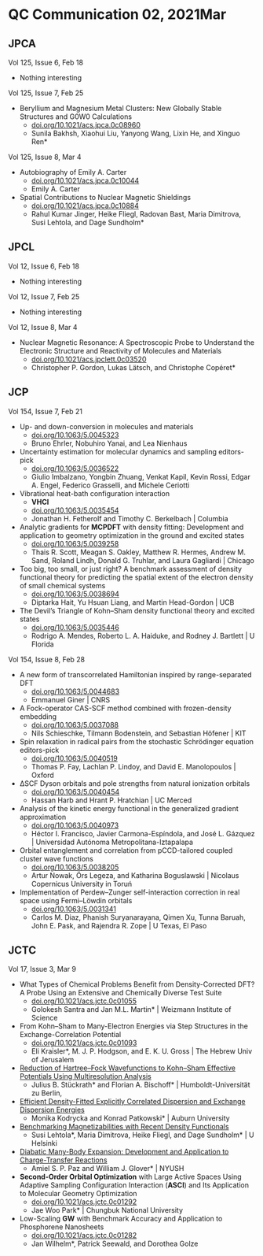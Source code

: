# QC Communication 02, 2021Mar
## JPCA

Vol 125, Issue 6, Feb 18

* Nothing interesting

Vol 125, Issue 7, Feb 25
* Beryllium and Magnesium Metal Clusters: New Globally Stable Structures and G0W0 Calculations
  + [doi.org/10.1021/acs.jpca.0c08960](https://doi.org/10.1021/acs.jpca.0c08960)
  +  Sunila Bakhsh, Xiaohui Liu, Yanyong Wang, Lixin He, and Xinguo Ren*
  

Vol 125, Issue 8, Mar 4
* Autobiography of Emily A. Carter
  + [doi.org/10.1021/acs.jpca.0c10044](https://doi.org/10.1021/acs.jpca.0c10044)
  + Emily A. Carter
* Spatial Contributions to Nuclear Magnetic Shieldings
  + [doi.org/10.1021/acs.jpca.0c10884](https://doi.org/10.1021/acs.jpca.0c10884)
  + Rahul Kumar Jinger, Heike Fliegl, Radovan Bast, Maria Dimitrova, Susi Lehtola, and Dage Sundholm*

## JPCL

Vol 12, Issue 6, Feb 18
* Nothing interesting

Vol 12, Issue 7, Feb 25
* Nothing interesting

Vol 12, Issue 8, Mar 4
* Nuclear Magnetic Resonance: A Spectroscopic Probe to Understand the Electronic Structure and Reactivity of Molecules and Materials
  + [doi.org/10.1021/acs.jpclett.0c03520](https://doi.org/10.1021/acs.jpclett.0c03520)
  + Christopher P. Gordon, Lukas Lätsch, and Christophe Copéret*

## JCP
Vol 154, Issue 7, Feb 21
* Up- and down-conversion in molecules and materials
  + [doi.org/10.1063/5.0045323](https://doi.org/10.1063/5.0045323)
  + Bruno Ehrler, Nobuhiro Yanai, and Lea Nienhaus
* Uncertainty estimation for molecular dynamics and sampling editors-pick
  + [doi.org/10.1063/5.0036522](https://doi.org/10.1063/5.0036522)
  + Giulio Imbalzano, Yongbin Zhuang, Venkat Kapil, Kevin Rossi, Edgar A. Engel, Federico Grasselli, and Michele Ceriotti
* Vibrational heat-bath configuration interaction
  + **VHCI**
  + [doi.org/10.1063/5.0035454](https://doi.org/10.1063/5.0035454)
  + Jonathan H. Fetherolf and Timothy C. Berkelbach | Columbia
* Analytic gradients for **MCPDFT** with density fitting: Development and application to geometry optimization in the ground and excited states
  + [doi.org/10.1063/5.0039258](https://doi.org/10.1063/5.0039258)
  + Thais R. Scott, Meagan S. Oakley, Matthew R. Hermes, Andrew M. Sand, Roland Lindh, Donald G. Truhlar, and Laura Gagliardi | Chicago
* Too big, too small, or just right? A benchmark assessment of density functional theory for predicting the spatial extent of the electron density of small chemical systems
  + [doi.org/10.1063/5.0038694](https://doi.org/10.1063/5.0038694)
  + Diptarka Hait, Yu Hsuan Liang, and Martin Head-Gordon | UCB
* The Devil’s Triangle of Kohn–Sham density functional theory and excited states
  + [doi.org/10.1063/5.0035446](https://doi.org/10.1063/5.0035446)
  + Rodrigo A. Mendes, Roberto L. A. Haiduke, and Rodney J. Bartlett | U Florida 

Vol 154, Issue 8, Feb 28
* A new form of transcorrelated Hamiltonian inspired by range-separated DFT
  + [doi.org/10.1063/5.0044683](https://doi.org/10.1063/5.0044683)
  + Emmanuel Giner | CNRS
* A Fock-operator CAS-SCF method combined with frozen-density embedding
  + [doi.org/10.1063/5.0037088](https://doi.org/10.1063/5.0037088)
  + Nils Schieschke, Tilmann Bodenstein, and Sebastian Höfener | KIT
* Spin relaxation in radical pairs from the stochastic Schrödinger equation editors-pick
  + [doi.org/10.1063/5.0040519](https://doi.org/10.1063/5.0040519)
  + Thomas P. Fay, Lachlan P. Lindoy, and David E. Manolopoulos | Oxford
* ΔSCF Dyson orbitals and pole strengths from natural ionization orbitals
  + [doi.org/10.1063/5.0040454](https://doi.org/10.1063/5.0040454)
  + Hassan Harb and Hrant P. Hratchian | UC Merced
* Analysis of the kinetic energy functional in the generalized gradient approximation
  + [doi.org/10.1063/5.0040973](https://doi.org/10.1063/5.0040973)
  + Héctor I. Francisco, Javier Carmona-Espíndola, and José L. Gázquez | Universidad Autónoma Metropolitana-Iztapalapa
* Orbital entanglement and correlation from pCCD-tailored coupled cluster wave functions
  + [doi.org/10.1063/5.0038205](https://doi.org/10.1063/5.0038205)
  + Artur Nowak, Örs Legeza, and Katharina Boguslawski | Nicolaus Copernicus University in Toruń
* Implementation of Perdew–Zunger self-interaction correction in real space using Fermi–Löwdin orbitals
  + [doi.org/10.1063/5.0031341](https://doi.org/10.1063/5.0031341)
  + Carlos M. Diaz, Phanish Suryanarayana, Qimen Xu, Tunna Baruah, John E. Pask, and Rajendra R. Zope | U Texas, El Paso

## JCTC
Vol 17, Issue 3, Mar 9

* What Types of Chemical Problems Benefit from Density-Corrected DFT? A Probe Using an Extensive and Chemically Diverse Test Suite
  + [doi.org/10.1021/acs.jctc.0c01055](https://doi.org/10.1021/acs.jctc.0c01055)
  + Golokesh Santra and Jan M.L. Martin* | Weizmann Institute of Science
* From Kohn–Sham to Many-Electron Energies via Step Structures in the Exchange-Correlation Potential
  + [doi.org/10.1021/acs.jctc.0c01093](https://doi.org/10.1021/acs.jctc.0c01093)
  + Eli Kraisler*, M. J. P. Hodgson, and E. K. U. Gross | The Hebrew Univ of Jerusalem
* [Reduction of Hartree–Fock Wavefunctions to Kohn–Sham Effective Potentials Using Multiresolution Analysis](https://doi.org/10.1021/acs.jctc.0c01103)
  + Julius B. Stückrath* and Florian A. Bischoff* | Humboldt-Universität zu Berlin, 
* [Efficient Density-Fitted Explicitly Correlated Dispersion and Exchange Dispersion Energies](https://doi.org/10.1021/acs.jctc.0c01158)
  + Monika Kodrycka and Konrad Patkowski* | Auburn University
* [Benchmarking Magnetizabilities with Recent Density Functionals](https://doi.org/10.1021/acs.jctc.0c01190)
  + Susi Lehtola*, Maria Dimitrova, Heike Fliegl, and Dage Sundholm* | U Helsinki
* [Diabatic Many-Body Expansion: Development and Application to Charge-Transfer Reactions](https://doi.org/10.1021/acs.jctc.0c01231)
  + Amiel S. P. Paz and William J. Glover* | NYUSH
* **Second-Order Orbital Optimization** with Large Active Spaces Using Adaptive Sampling Configuration Interaction (**ASCI**) and Its Application to Molecular Geometry Optimization
  + [doi.org/10.1021/acs.jctc.0c01292](https://doi.org/10.1021/acs.jctc.0c01292)
  + Jae Woo Park* | Chungbuk National University 
* Low-Scaling **GW** with Benchmark Accuracy and Application to Phosphorene Nanosheets
  + [doi.org/10.1021/acs.jctc.0c01282](https://doi.org/10.1021/acs.jctc.0c01282)
  + Jan Wilhelm*, Patrick Seewald, and Dorothea Golze
